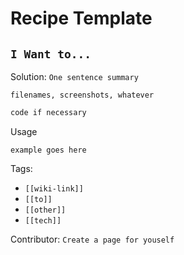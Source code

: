 # Recipe Template

## `I Want to...`

Solution: `One sentence summary`

`filenames, screenshots, whatever`

```bash
code if necessary
```

Usage

```
example goes here
```

Tags:

- `[[wiki-link]]`
- `[[to]]`
- `[[other]]`
- `[[tech]]`

Contributor: `Create a page for youself`
